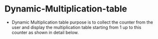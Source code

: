 # Dynamic-Multiplication-table
* Dynamic Multiplication table purpose is to collect the counter from the user and display
the multiplication table starting from 1 up to this counter as shown in detail below.
